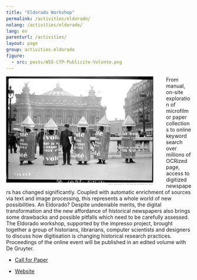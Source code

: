 ```yaml
---
title: "Eldorado Workshop"
permalink: /activities/eldorado/
nolang: /activities/eldorado/
lang: en
parenturl: /activities/
layout: page
group: activities.eldorado
figure:
  - src: posts/WS5-CfP-Publicite-Volonte.png
---
```


<img src="/assets/images/posts/WS5-CfP-Publicite-Volonte.png"
  style="max-width:400px; float:left; margin-right:2.5em"
  title="source: BNF" />

From manual, on-site exploration of microfilm or paper collections to online keyword search over millions of OCRized page, access to digitized newspapers has changed significantly. Coupled with automatic enrichment of sources via text and image processing, this represents a whole world of new possibilities. An Eldorado? Despite undeniable merits, the digital transformation and the new affordance of historical newspapers also brings some drawbacks and possible pitfalls which need to be carefully assessed. The Eldorado workshop, supported by the impresso project, brought together a group of historians, librarians, computer scientists and designers to discuss how digitisation is changing historical research practices. Proceedings of the online event will be published in an edited volume with De Gruyter.


- [Call for Paper](https://impresso-project.ch/news/2019/06/12/WS5-CfP.html )

- [Website](https://impresso.github.io/eldorado/)
